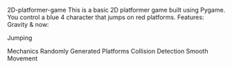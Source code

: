  2D-platformer-game
This is a basic 2D platformer game 
built using Pygame. You control a blue 4
character that jumps on red platforms.
Features: Gravity &amp;
now:




Jumping 

Mechanics Randomly Generated Platforms Collision Detection Smooth Movement
